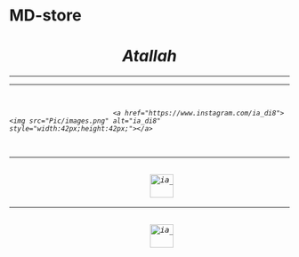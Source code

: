 # MD-store
<html>
<head>

</head>

<body>
<h1 style="text-align:center;"><i>Atallah<i></h1>
<hr>
<hr> 
<pre>

                              <a href="https://www.instagram.com/ia_di8"><img src="Pic/images.png" alt="ia_di8" style="width:42px;height:42px;"></a>
<hr>                             
                              <a href="https://www.tiktok.com/@ia_di8?lang=en"><img src="MD-store/download.png" alt="ia_di8" style="width:42px;height:42px;"></a>
<hr>                          
                              <a href="https://accounts.snapchat.com/v2/welcome"><img src="MD-store/download (1).png" alt="ia_di8" style="width:42px;height:42px;"></a>
</pre>

</body>
</html>
